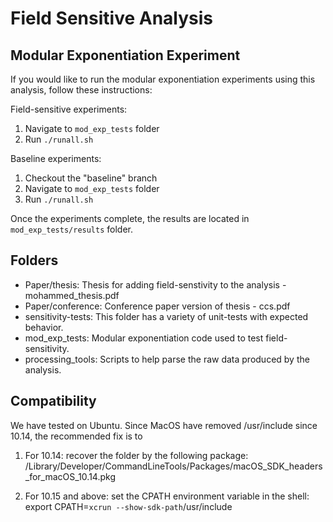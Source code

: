 # Field Sensitive Analysis

## Modular Exponentiation Experiment
If you would like to run the modular exponentiation experiments using this analysis, follow these instructions:

Field-sensitive experiments:
1. Navigate to `mod_exp_tests` folder
2. Run `./runall.sh`

Baseline experiments:
1. Checkout the "baseline" branch
2. Navigate to `mod_exp_tests` folder
3. Run `./runall.sh`

Once the experiments complete, the results are located in `mod_exp_tests/results` folder.


## Folders 
* Paper/thesis: Thesis for adding field-senstivity to the analysis - mohammed_thesis.pdf
* Paper/conference: Conference paper version of thesis - ccs.pdf
* sensitivity-tests: This folder has a variety of unit-tests with expected behavior.
* mod\_exp\_tests: Modular exponentiation code used to test field-sensitivity.
* processing_tools: Scripts to help parse the raw data produced by the analysis.


## Compatibility

We have tested on Ubuntu. Since MacOS have removed /usr/include since 10.14,
the recommended fix is to
1. For 10.14: recover the folder by the following package:
/Library/Developer/CommandLineTools/Packages/macOS_SDK_headers_for_macOS_10.14.pkg

2. For 10.15 and above: set the CPATH environment variable in the shell:
export CPATH=`xcrun --show-sdk-path`/usr/include
